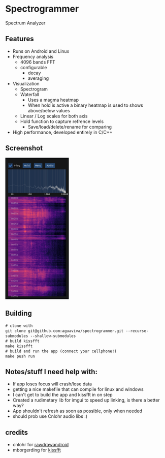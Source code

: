 # Spectrogrammer

Spectrum Analyzer

## Features
- Runs on Android and Linux
- Frequency analysis
    - 4096 bands FFT 
    - configurable
       - decay
       - averaging
- Visualization    
   - Spectrogram
   - Waterfall
      - Uses a magma heatmap
      - When hold is active a binary heatmap is used to shows above/below values
   - Linear / Log scales for both axis
   - Hold function to capture refrence levels
      - Save/load/delete/rename for comparing 
- High performance, developed entirely in C/C++

## Screenshot
<img src="Screenshot.png" alt="Screenshot" width="200"/>

## Building
```
# clone with
git clone git@github.com:aguaviva/spectrogrammer.git --recurse-submodules --shallow-submodules
# build kissfft
make kissfft
# build and run the app (connect your cellphone!)
make push run 
```

## Notes/stuff I need help with:
- If app loses focus will crash/lose data
- getting a nice makefile that can compile for linux and windows
- I can't get to build the app and kissfft in on step
- Created a rudimetary lib for imgui to speed up linking, is there a better way?
- App shouldn't refresh as soon as possible, only when needed
- should prob use Cnlohr audio libs :)

## credits
- cnlohr for [rawdrawandroid](https://github.com/cnlohr/rawdrawandroid)
- mborgerding for [kissfft](https://github.com/mborgerding/kissfft)

[def]: Screenshot.png
